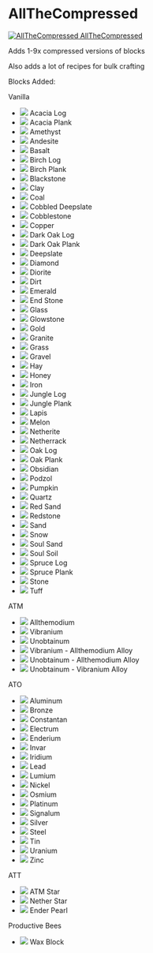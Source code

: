 # AllTheCompressed

[![AllTheCompressed](http://cf.way2muchnoise.eu/514045.svg "AllTheCompressed") AllTheCompressed](https://www.curseforge.com/minecraft/mc-mods/allthecompressed)

Adds 1-9x compressed versions of blocks

Also adds a lot of recipes for bulk crafting

Blocks Added:

Vanilla
- ![](https://github.com/Pdiddy973/AllTheCompressed/blob/1.18/images/acacia_log.png) Acacia Log
- ![](https://github.com/Pdiddy973/AllTheCompressed/blob/1.18/images/acacia_planks.png) Acacia Plank
- ![](https://github.com/Pdiddy973/AllTheCompressed/blob/1.18/images/amethyst.png) Amethyst
- ![](https://github.com/Pdiddy973/AllTheCompressed/blob/1.18/images/andesite.png) Andesite
- ![](https://github.com/Pdiddy973/AllTheCompressed/blob/1.18/images/basalt.png) Basalt
- ![](https://github.com/Pdiddy973/AllTheCompressed/blob/1.18/images/birch_log.png) Birch Log
- ![](https://github.com/Pdiddy973/AllTheCompressed/blob/1.18/images/birch_planks.png) Birch Plank
- ![](https://github.com/Pdiddy973/AllTheCompressed/blob/1.18/images/blackstone.png) Blackstone
- ![](https://github.com/Pdiddy973/AllTheCompressed/blob/1.18/images/clay.png) Clay
- ![](https://github.com/Pdiddy973/AllTheCompressed/blob/1.18/images/coal_block.png) Coal
- ![](https://github.com/Pdiddy973/AllTheCompressed/blob/1.18/images/cobbled_deepslate.png) Cobbled Deepslate
- ![](https://github.com/Pdiddy973/AllTheCompressed/blob/1.18/images/cobblestone.png) Cobblestone
- ![](https://github.com/Pdiddy973/AllTheCompressed/blob/1.18/images/copper_block.png) Copper
- ![](https://github.com/Pdiddy973/AllTheCompressed/blob/1.18/images/dark_oak_log.png) Dark Oak Log
- ![](https://github.com/Pdiddy973/AllTheCompressed/blob/1.18/images/dark_oak_planks.png) Dark Oak Plank
- ![](https://github.com/Pdiddy973/AllTheCompressed/blob/1.18/images/deepslate.png) Deepslate
- ![](https://github.com/Pdiddy973/AllTheCompressed/blob/1.18/images/diamond_block.png) Diamond
- ![](https://github.com/Pdiddy973/AllTheCompressed/blob/1.18/images/diorite.png) Diorite
- ![](https://github.com/Pdiddy973/AllTheCompressed/blob/1.18/images/dirt.png) Dirt
- ![](https://github.com/Pdiddy973/AllTheCompressed/blob/1.18/images/emerald_block.png) Emerald
- ![](https://github.com/Pdiddy973/AllTheCompressed/blob/1.18/images/end_stone.png) End Stone
- ![](https://github.com/Pdiddy973/AllTheCompressed/blob/1.18/images/glass.png) Glass
- ![](https://github.com/Pdiddy973/AllTheCompressed/blob/1.18/images/glowstone.png) Glowstone
- ![](https://github.com/Pdiddy973/AllTheCompressed/blob/1.18/images/gold_block.png) Gold
- ![](https://github.com/Pdiddy973/AllTheCompressed/blob/1.18/images/granite.png) Granite
- ![](https://github.com/Pdiddy973/AllTheCompressed/blob/1.18/images/grass.png) Grass
- ![](https://github.com/Pdiddy973/AllTheCompressed/blob/1.18/images/gravel.png) Gravel
- ![](https://github.com/Pdiddy973/AllTheCompressed/blob/1.18/images/hay.png) Hay
- ![](https://github.com/Pdiddy973/AllTheCompressed/blob/1.18/images/honey_block.png) Honey
- ![](https://github.com/Pdiddy973/AllTheCompressed/blob/1.18/images/iron_block.png) Iron
- ![](https://github.com/Pdiddy973/AllTheCompressed/blob/1.18/images/jungle_log.png) Jungle Log
- ![](https://github.com/Pdiddy973/AllTheCompressed/blob/1.18/images/jungle_planks.png) Jungle Plank
- ![](https://github.com/Pdiddy973/AllTheCompressed/blob/1.18/images/lapis.png) Lapis
- ![](https://github.com/Pdiddy973/AllTheCompressed/blob/1.18/images/melon.png) Melon
- ![](https://github.com/Pdiddy973/AllTheCompressed/blob/1.18/images/netherite_block.png) Netherite
- ![](https://github.com/Pdiddy973/AllTheCompressed/blob/1.18/images/netherrack.png) Netherrack
- ![](https://github.com/Pdiddy973/AllTheCompressed/blob/1.18/images/oak_log.png) Oak Log
- ![](https://github.com/Pdiddy973/AllTheCompressed/blob/1.18/images/oak_planks.png) Oak Plank
- ![](https://github.com/Pdiddy973/AllTheCompressed/blob/1.18/images/obsidian.png) Obsidian
- ![](https://github.com/Pdiddy973/AllTheCompressed/blob/1.18/images/podzol.png) Podzol
- ![](https://github.com/Pdiddy973/AllTheCompressed/blob/1.18/images/pumpkin.png) Pumpkin
- ![](https://github.com/Pdiddy973/AllTheCompressed/blob/1.18/images/quartz_block.png) Quartz
- ![](https://github.com/Pdiddy973/AllTheCompressed/blob/1.18/images/red_sand.png) Red Sand
- ![](https://github.com/Pdiddy973/AllTheCompressed/blob/1.18/images/redstone_block.png) Redstone
- ![](https://github.com/Pdiddy973/AllTheCompressed/blob/1.18/images/sand.png) Sand
- ![](https://github.com/Pdiddy973/AllTheCompressed/blob/1.18/images/snow.png) Snow
- ![](https://github.com/Pdiddy973/AllTheCompressed/blob/1.18/images/soul_sand.png) Soul Sand
- ![](https://github.com/Pdiddy973/AllTheCompressed/blob/1.18/images/soul_soil.png) Soul Soil
- ![](https://github.com/Pdiddy973/AllTheCompressed/blob/1.18/images/spruce_log.png) Spruce Log
- ![](https://github.com/Pdiddy973/AllTheCompressed/blob/1.18/images/spruce_planks.png) Spruce Plank
- ![](https://github.com/Pdiddy973/AllTheCompressed/blob/1.18/images/stone.png) Stone
- ![](https://github.com/Pdiddy973/AllTheCompressed/blob/1.18/images/tuff.png) Tuff

ATM

- ![](https://github.com/Pdiddy973/AllTheCompressed/blob/1.18/images/allthemodium_block.png) Allthemodium
- ![](https://github.com/Pdiddy973/AllTheCompressed/blob/1.18/images/vibranium_block.png) Vibranium
- ![](https://github.com/Pdiddy973/AllTheCompressed/blob/1.18/images/unobtainium_block.png) Unobtainum
- ![](https://github.com/Pdiddy973/AllTheCompressed/blob/1.18/images/va_alloy_block.png) Vibranium - Allthemodium Alloy
- ![](https://github.com/Pdiddy973/AllTheCompressed/blob/1.18/images/ua_alloy_block.png) Unobtainum - Allthemodium Alloy
- ![](https://github.com/Pdiddy973/AllTheCompressed/blob/1.18/images/uv_alloy_block.png) Unobtainum - Vibranium Alloy

ATO

- ![](https://github.com/Pdiddy973/AllTheCompressed/blob/1.18/images/aluminum_block.png) Aluminum
- ![](https://github.com/Pdiddy973/AllTheCompressed/blob/1.18/images/bronze_block.png) Bronze
- ![](https://github.com/Pdiddy973/AllTheCompressed/blob/1.18/images/constantan_block.png) Constantan
- ![](https://github.com/Pdiddy973/AllTheCompressed/blob/1.18/images/electrum_block.png) Electrum
- ![](https://github.com/Pdiddy973/AllTheCompressed/blob/1.18/images/enderium_block.png) Enderium
- ![](https://github.com/Pdiddy973/AllTheCompressed/blob/1.18/images/invar_block.png) Invar
- ![](https://github.com/Pdiddy973/AllTheCompressed/blob/1.18/images/iridium_block.png) Iridium
- ![](https://github.com/Pdiddy973/AllTheCompressed/blob/1.18/images/lead_block.png) Lead
- ![](https://github.com/Pdiddy973/AllTheCompressed/blob/1.18/images/lumium_block.png) Lumium
- ![](https://github.com/Pdiddy973/AllTheCompressed/blob/1.18/images/nickel_block.png) Nickel
- ![](https://github.com/Pdiddy973/AllTheCompressed/blob/1.18/images/osmium_block.png) Osmium
- ![](https://github.com/Pdiddy973/AllTheCompressed/blob/1.18/images/platinum_block.png) Platinum
- ![](https://github.com/Pdiddy973/AllTheCompressed/blob/1.18/images/signalum_block.png) Signalum
- ![](https://github.com/Pdiddy973/AllTheCompressed/blob/1.18/images/silver_block.png) Silver
- ![](https://github.com/Pdiddy973/AllTheCompressed/blob/1.18/images/steel_block.png) Steel
- ![](https://github.com/Pdiddy973/AllTheCompressed/blob/1.18/images/tin_block.png) Tin
- ![](https://github.com/Pdiddy973/AllTheCompressed/blob/1.18/images/uranium_block.png) Uranium
- ![](https://github.com/Pdiddy973/AllTheCompressed/blob/1.18/images/zinc_block.png) Zinc

ATT

- ![](https://github.com/Pdiddy973/AllTheCompressed/blob/1.18/images/atm_star_block.png) ATM Star
- ![](https://github.com/Pdiddy973/AllTheCompressed/blob/1.18/images/nether_star_block.png) Nether Star
- ![](https://github.com/Pdiddy973/AllTheCompressed/blob/1.18/images/ender_pearl_block.png) Ender Pearl

Productive Bees

- ![](https://github.com/Pdiddy973/AllTheCompressed/blob/1.18/images/wax.png) Wax Block

